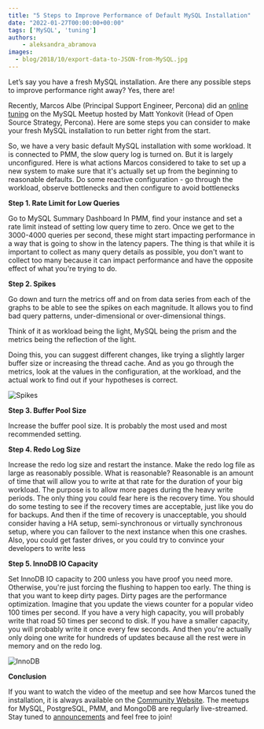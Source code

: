 ```yaml
---
title: "5 Steps to Improve Performance of Default MySQL Installation"
date: "2022-01-27T00:00:00+00:00"
tags: ['MySQL', 'tuning']
authors:
    - aleksandra_abramova
images:
  - blog/2018/10/export-data-to-JSON-from-MySQL.jpg
---
```


Let’s say you have a fresh MySQL installation. Are there any possible steps to improve performance right away? Yes, there are! 

Recently, Marcos Albe (Principal Support Engineer, Percona) did an [online tuning](https://percona.community/events/percona-meetups/2022-01-14-percona-meetup-for-mysql-january-2022/) on the MySQL Meetup hosted by Matt Yonkovit (Head of Open Source Strategy, Percona). Here are some steps you can consider to make your fresh MySQL installation to run better right from the start. 

So, we have a very basic default MySQL installation with some workload. It is connected to PMM, the slow query log is turned on. But it is largely unconfigured. Here is what actions Marcos considered to take to set up a new system to make sure that it's actually set up from the beginning to reasonable defaults. Do some reactive configuration - go through the workload, observe bottlenecks and then configure to avoid bottlenecks 

**Step 1. Rate Limit for Low Queries**

Go to MySQL Summary Dashboard In PMM, find your instance and set a rate limit instead of setting low query time to zero. Once we get to the 3000-4000 queries per second, these might start impacting performance in a way that is going to show in the latency papers. The thing is that while it is important to collect as many query details as possible, you don't want to collect too many because it can impact performance and have the opposite effect of what you're trying to do.

**Step 2. Spikes**

Go down and turn the metrics off and on from data series from each of the graphs to be able to see the spikes on each magnitude. It allows you to find bad query patterns, under-dimensional or over-dimensional things. 

Think of it as workload being the light, MySQL being the prism and the metrics being the reflection of the light. 

Doing this, you can suggest different changes, like trying a slightly larger buffer size or increasing the thread cache. And as you go through the metrics, look at the values in the configuration, at the workload, and the actual work to find out if your hypotheses is correct.

![Spikes](/blog/2022/1/move.png)

**Step 3. Buffer Pool Size**

Increase the buffer pool size. It is probably the most used and most recommended setting.

**Step 4. Redo Log Size**

Increase the redo log size and restart the instance. Make the redo log file as large as reasonably possible. What is reasonable? Reasonable is an amount of time that will allow you to write at that rate for the duration of your big workload. The purpose is to allow more pages during the heavy write periods. The only thing you could fear here is the recovery time. You should do some testing to see if the recovery times are acceptable, just like you do for backups. And then if the time of recovery is unacceptable, you should consider having a HA setup, semi-synchronous or virtually synchronous setup, where you can failover to the next instance when this one crashes. Also, you could get faster drives, or you could try to convince your developers to write less

**Step 5. InnoDB IO Capacity**

Set InnoDB IO capacity to 200 unless you have proof you need more. Otherwise, you're just forcing the flushing to happen too early. The thing is that you want to keep dirty pages. Dirty pages are the performance optimization. Imagine that you update the views counter for a popular video 100 times per second. If you have a very high capacity, you will probably write that road 50 times per second to disk. If you have a smaller capacity, you will probably write it once every few seconds. And then you're actually only doing one write for hundreds of updates because all the rest were in memory and on the redo log. 

![InnoDB](/blog/2022/1/innodb.png)

**Conclusion**

If you want to watch the video of the meetup and see how Marcos tuned the installation, it is always available on the [Community Website](https://percona.community/events/percona-meetups/2022-01-14-percona-meetup-for-mysql-january-2022/).
The meetups for MySQL, PostgreSQL, PMM, and MongoDB are regularly live-streamed. Stay tuned to [announcements](https://percona.community/events/percona-meetups/) and feel free to join!
